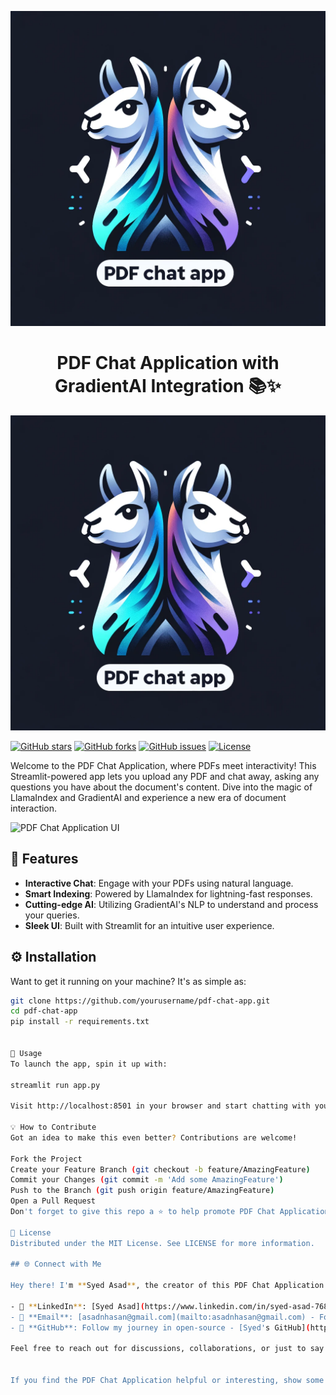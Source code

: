 ![PDF Chat Application Logo](images/Imagetop.png)
<div align="center">
  <h1>PDF Chat Application with GradientAI Integration 📚✨</h1>
  <img src="images/Imagetop.png" alt="PDF Chat Application Logo">
</div>

[![GitHub stars](https://img.shields.io/github/stars/yourusername/pdf-chat-app)](https://github.com/yourusername/pdf-chat-app/stargazers)
[![GitHub forks](https://img.shields.io/github/forks/yourusername/pdf-chat-app)](https://github.com/yourusername/pdf-chat-app/network)
[![GitHub issues](https://img.shields.io/github/issues/yourusername/pdf-chat-app)](https://github.com/yourusername/pdf-chat-app/issues)
[![License](https://img.shields.io/github/license/yourusername/pdf-chat-app)](LICENSE)

Welcome to the PDF Chat Application, where PDFs meet interactivity! This Streamlit-powered app lets you upload any PDF and chat away, asking any questions you have about the document's content. Dive into the magic of LlamaIndex and GradientAI and experience a new era of document interaction.

![PDF Chat Application UI](link-to-ui-screenshot.png)

## 🌟 Features

- **Interactive Chat**: Engage with your PDFs using natural language.
- **Smart Indexing**: Powered by LlamaIndex for lightning-fast responses.
- **Cutting-edge AI**: Utilizing GradientAI's NLP to understand and process your queries.
- **Sleek UI**: Built with Streamlit for an intuitive user experience.

## ⚙️ Installation

Want to get it running on your machine? It's as simple as:

```bash
git clone https://github.com/yourusername/pdf-chat-app.git
cd pdf-chat-app
pip install -r requirements.txt


🚀 Usage
To launch the app, spin it up with:

streamlit run app.py

Visit http://localhost:8501 in your browser and start chatting with your PDF!

💡 How to Contribute
Got an idea to make this even better? Contributions are welcome!

Fork the Project
Create your Feature Branch (git checkout -b feature/AmazingFeature)
Commit your Changes (git commit -m 'Add some AmazingFeature')
Push to the Branch (git push origin feature/AmazingFeature)
Open a Pull Request
Don't forget to give this repo a ⭐ to help promote PDF Chat Application!

📝 License
Distributed under the MIT License. See LICENSE for more information.

## 🌐 Connect with Me

Hey there! I'm **Syed Asad**, the creator of this PDF Chat Application. If you're as excited about revolutionizing how we interact with PDFs as I am, let's connect! 

- 🌟 **LinkedIn**: [Syed Asad](https://www.linkedin.com/in/syed-asad-76815246/) - Let's connect professionally and expand our networks.
- 📧 **Email**: [asadnhasan@gmail.com](mailto:asadnhasan@gmail.com) - For inquiries, collaborations, or just a chat about technology and innovation.
- 🚀 **GitHub**: Follow my journey in open-source - [Syed's GitHub](https://github.com/yourusername)

Feel free to reach out for discussions, collaborations, or just to say hi. I'm always open to new ideas and opportunities!


If you find the PDF Chat Application helpful or interesting, show some love with a ⭐ on GitHub. Happy chatting with your PDFs!
